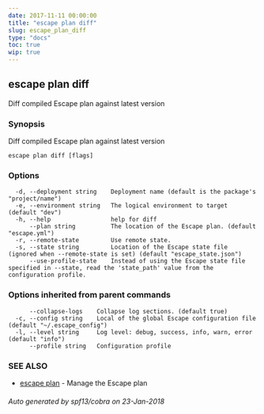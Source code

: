 ```yaml
---
date: 2017-11-11 00:00:00
title: "escape plan diff"
slug: escape_plan_diff
type: "docs"
toc: true
wip: true
---
```

## escape plan diff

Diff compiled Escape plan against latest version

### Synopsis


Diff compiled Escape plan against latest version

```
escape plan diff [flags]
```

### Options

```
  -d, --deployment string    Deployment name (default is the package's "project/name")
  -e, --environment string   The logical environment to target (default "dev")
  -h, --help                 help for diff
      --plan string          The location of the Escape plan. (default "escape.yml")
  -r, --remote-state         Use remote state.
  -s, --state string         Location of the Escape state file (ignored when --remote-state is set) (default "escape_state.json")
      --use-profile-state    Instead of using the Escape state file specified in --state, read the 'state_path' value from the configuration profile.
```

### Options inherited from parent commands

```
      --collapse-logs    Collapse log sections. (default true)
  -c, --config string    Local of the global Escape configuration file (default "~/.escape_config")
  -l, --level string     Log level: debug, success, info, warn, error (default "info")
      --profile string   Configuration profile
```

### SEE ALSO
* [escape plan](../escape_plan/)	 - Manage the Escape plan

###### Auto generated by spf13/cobra on 23-Jan-2018
